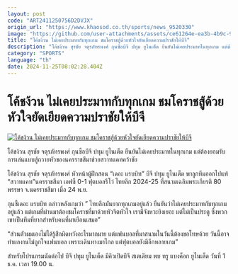 ```yaml
---
layout: post
code: "ART2411250756D2DVJX"
origin_url: "https://www.khaosod.co.th/sports/news_9520330"
image: "https://github.com/user-attachments/assets/ce61264e-ea3b-4b9c-9355-dc1d8dc20746"
title: "โค้ชง้วน ไม่เคยประมาทกับทุกเกม ชมโคราชสู้ด้วยหัวใจยัดเยียดความปราชัยให้บีจี"
description: "โค้ชง้วน สุรชัย จตุรภัทรพงศ์ กุนซือบีจี ปทุม ยูไนเต็ด ยืนยันไม่เคยประมาทในทุกเกม แต่ต้องยอมรับการเล่นแบบสู้ถวายหัวของนครราชสีมาช่วยสวาทแคทคว้าชัย"
category: "SPORTS"
language: "th"
date: 2024-11-25T08:02:28.404Z
---
```


# โค้ชง้วน ไม่เคยประมาทกับทุกเกม ชมโคราชสู้ด้วยหัวใจยัดเยียดความปราชัยให้บีจี

[![โค้ชง้วน ไม่เคยประมาทกับทุกเกม ชมโคราชสู้ด้วยหัวใจยัดเยียดความปราชัยให้บีจี](https://www.khaosod.co.th/wpapp/uploads/2024/11/Surachai.jpg "โค้ชง้วน ไม่เคยประมาทกับทุกเกม ชมโคราชสู้ด้วยหัวใจยัดเยียดความปราชัยให้บีจี")](https://www.khaosod.co.th/wpapp/uploads/2024/11/Surachai.jpg)

โค้ชง้วน สุรชัย จตุรภัทรพงศ์ กุนซือบีจี ปทุม ยูไนเต็ด ยืนยันไม่เคยประมาทในทุกเกม แต่ต้องยอมรับการเล่นแบบสู้ถวายหัวของนครราชสีมาช่วยสวาทแคทคว้าชัย

โค้ชง้วน สุรชัย จตุรภัทรพงศ์ หัวหน้าผู้ฝึกสอน “เดอะ แรบบิท” บีจี ปทุม ยูไนเต็ด พาลูกทีมออกไปแพ้ “สวาทแคท”นครราชสีมา เอฟซี 0-1 ฟุตบอลรีโว่ ไทยลีก 2024-25 ที่สนามเฉลิมพระเกียรติ 80 พรรษา จ.นครราชสีมา เมื่อ 24 พ.ย.

กุนซืเดอะ แรบบิท กล่าวหลังเกมว่า ” ไทยลีกมันยากทุกเกมอยู่แล้ว ยืนยันว่าไม่เคยประมาทกับทุกเกมอยู่แล้ว แต่เกมที่ผ่านมาต้องชมโคราชที่มาด้วยหัวจิตหัวใจ เรามีจังหวะยิงเยอะ แต่ไม่เป็นประตู ซึ่งพวกเขาเป็นทีมที่ยากสำหรับคนที่มาเยือนเสมอ”

“ส่วนตัวผมเองไม่ได้รู้สึกผิดหวังอะไรมากมาย แต่แฟนบอลที่มาสนามในวันนี้ต้องขอโทษด้วย วันนี้อาจทำผลงานไม่ถูกใจแฟนบอล เพราะเดินทางมาไกล แต่ฟุตบอลยังมีอีกหลายเกม”

สำหรับโปรแกรมนัดต่อไป บีจี ปทุม ยูไนเต็ด มีคิวเปิดบีจี สเตเดียม พบ ทรู แบงค็อก ยูไนเต็ด วันที่ 1 ธ.ค. เวลา 19.00 น.